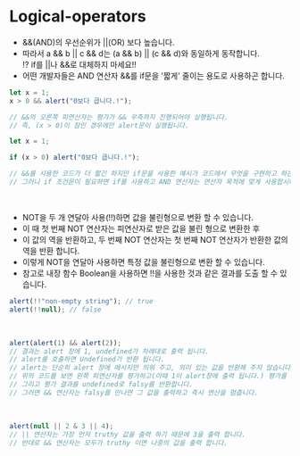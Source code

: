 # Logical-operators

- &&(AND)의 우선순위가 ||(OR) 보다 높습니다.
- 따라서 a && b || c && d는 (a && b) || (c && d)와 동일하게 동작합니다.
  <br>
  ⁉️ if를 ||나 &&로 대체하지 마세요!!
- 어떤 개발자들은 AND 연산자 &&를 if문을 '짧게' 줄이는 용도로 사용하곤 합니다.

```js
let x = 1;
x > 0 && alert("0보다 큽니다.!");

// &&의 오른쪽 피연산자는 평가가 && 우측까지 진행되어야 실행됩니다.
// 즉, (x > 0)이 참인 경우에만 alert문이 실행됩니다.
```

```js
let x = 1;

if (x > 0) alert("0보다 큽니다.!");

// &&를 사용한 코드가 더 짧긴 하지만 if문을 사용한 예시가 코드에서 무엇을 구현하고 하는지 명백히 드러내고, 가독성도 좋습니다.
// 그러니 if 조건문이 필요하면 if를 사용하고 AND 연산자는 연산자 목적에 맞게 사용합시다.
```

<br>

- NOT을 두 개 연달아 사용(!!)하면 값을 불린형으로 변환 할 수 있습니다.
- 이 때 첫 번째 NOT 연산자는 피연산자로 받은 값을 불린 형으로 변환한 후
- 이 값의 역을 반환하고, 두 번째 NOT 연산자는 첫 번째 NOT 연산자가 반환한 값의 역을 반환 합니다.
- 이렇게 NOT을 연달아 사용하면 특정 값을 불린형으로 변환 할 수 있습니다.
- 참고로 내장 함수 Boolean을 사용하면 !!을 사용한 것과 같은 결과를 도출 할 수 있습니다.

```js
alert(!!"non-empty string"); // true
alert(!!null); // false
```

<br>

```js
alert(alert(1) && alert(2));
// 결과는 alert 창에 1, undefined가 차례대로 출력 됩니다.
// alert를 호출하면 Undefined가 반환 됩니다.
// alert는 단순히 alert 창에 메시지만 띄워 주고, 의미 있는 값을 반환해 주지 않습니다.
// 위의 코드를 보면 왼쪽 피연산자를 평가하고(이때 1이 alert창에 출력 됩니다.) 평가를 즉시 멈춥니다.
// 그리고 평가 결과를 undefined로 falsy를 반환합니다.
// 그러면 && 연산자는 falsy를 만나면 그 값을 출력하고 즉시 연산을 멈춥니다.
```

<br>

```js
alert(null || 2 & 3 || 4);
// || 연산자는 가장 먼저 truthy 값을 출력 하기 때문에 3을 출력 합니다.
// 반대로 && 연산자는 모두가 truthy 이면 나중의 값을 출력 합니다.
```
